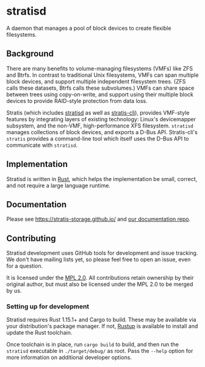 # stratisd

A daemon that manages a pool of block devices to create flexible filesystems.

## Background

There are many benefits to volume-managing filesystems (VMFs) like ZFS and
Btrfs. In contrast to traditional Unix filesystems, VMFs can span multiple block
devices, and support multiple independent filesystem trees. (ZFS calls these
datasets, Btrfs calls these subvolumes.)  VMFs can share space between trees
using copy-on-write, and support using their multiple block devices to provide
RAID-style protection from data loss.

Stratis (which includes [stratisd](https://github.com/stratis-storage/stratisd)
as well as [stratis-cli](https://github.com/stratis-storage/stratis-cli)),
provides VMF-style features by integrating layers of existing technology:
Linux's devicemapper subsystem, and the non-VMF, high-performance XFS
filesystem. `stratisd` manages collections of block devices, and exports a D-Bus
API. Stratis-cli's `stratis` provides a command-line tool which itself uses the
D-Bus API to communicate with `stratisd`.

## Implementation

Stratisd is written in [Rust](https://www.rust-lang.org), which helps the
implementation be small, correct, and not require a large language runtime.

## Documentation

Please see https://stratis-storage.github.io/ and [our documentation
repo](https://github.com/stratis-storage/stratis-docs).

## Contributing

Stratisd development uses GitHub tools for development and issue tracking. We
don't have mailing lists yet, so please feel free to open an issue, even for a
question.

It is licensed under the [MPL 2.0](https://www.mozilla.org/en-US/MPL/2.0/). All
contributions retain ownership by their original author, but must also be
licensed under the MPL 2.0 to be merged by us.

### Setting up for development

Stratisd requires Rust 1.15.1+ and Cargo to build. These may be available via
your distribution's package manager. If not, [Rustup](https://www.rustup.rs/)
is available to install and update the Rust toolchain.

Once toolchain is in place, run `cargo build` to build, and then run the
`stratisd` executable in `./target/debug/` as root. Pass the `--help` option
for more information on additional developer options.
